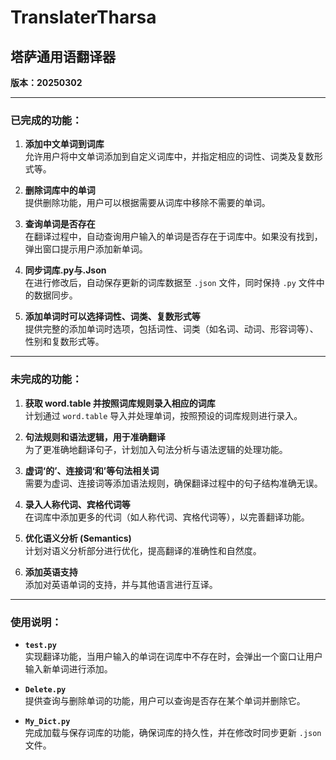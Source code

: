 # TranslaterTharsa
## 塔萨通用语翻译器  
**版本：20250302**

---

### **已完成的功能：**

1. **添加中文单词到词库**  
   允许用户将中文单词添加到自定义词库中，并指定相应的词性、词类及复数形式等。

2. **删除词库中的单词**  
   提供删除功能，用户可以根据需要从词库中移除不需要的单词。

3. **查询单词是否存在**  
   在翻译过程中，自动查询用户输入的单词是否存在于词库中。如果没有找到，弹出窗口提示用户添加新单词。

4. **同步词库.py与.Json**  
   在进行修改后，自动保存更新的词库数据至 `.json` 文件，同时保持 `.py` 文件中的数据同步。

5. **添加单词时可以选择词性、词类、复数形式等**  
   提供完整的添加单词时选项，包括词性、词类（如名词、动词、形容词等）、性别和复数形式等。

---

### **未完成的功能：**

1. **获取 word.table 并按照词库规则录入相应的词库**  
   计划通过 `word.table` 导入并处理单词，按照预设的词库规则进行录入。

2. **句法规则和语法逻辑，用于准确翻译**  
   为了更准确地翻译句子，计划加入句法分析与语法逻辑的处理功能。

3. **虚词‘的’、连接词‘和’等句法相关词**  
   需要为虚词、连接词等添加语法规则，确保翻译过程中的句子结构准确无误。

4. **录入人称代词、宾格代词等**  
   在词库中添加更多的代词（如人称代词、宾格代词等），以完善翻译功能。

5. **优化语义分析 (Semantics)**  
   计划对语义分析部分进行优化，提高翻译的准确性和自然度。

6. **添加英语支持**  
   添加对英语单词的支持，并与其他语言进行互译。

---

### **使用说明：**

- **`test.py`**  
   实现翻译功能，当用户输入的单词在词库中不存在时，会弹出一个窗口让用户输入新单词进行添加。

- **`Delete.py`**  
   提供查询与删除单词的功能，用户可以查询是否存在某个单词并删除它。

- **`My_Dict.py`**  
   完成加载与保存词库的功能，确保词库的持久性，并在修改时同步更新 `.json` 文件。

